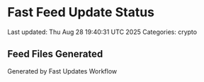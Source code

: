 # Fast Feed Update Status
Last updated: Thu Aug 28 19:40:31 UTC 2025
Categories: crypto

## Feed Files Generated

Generated by Fast Updates Workflow
